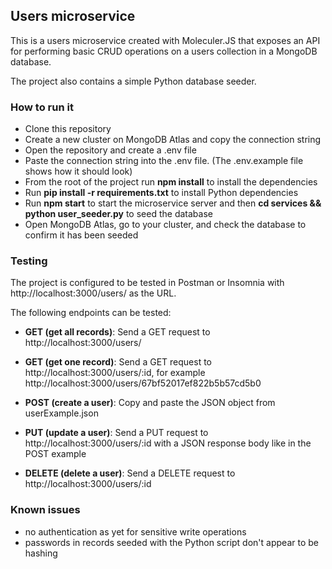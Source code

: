 ## Users microservice

This is a users microservice created with Moleculer.JS that exposes an API for performing basic CRUD operations on a users collection in a MongoDB database.

The project also contains a simple Python database seeder.

### How to run it

- Clone this repository
- Create a new cluster on MongoDB Atlas and copy the connection string
- Open the repository and create a .env file
- Paste the connection string into the .env file. (The .env.example file shows how it should look)
- From the root of the project run **npm install** to install the dependencies
- Run **pip install -r requirements.txt** to install Python dependencies
- Run **npm start** to start the microservice server and then **cd services && python user_seeder.py** to seed the database
- Open MongoDB Atlas, go to your cluster, and check the database to confirm it has been seeded

### Testing

The project is configured to be tested in Postman or Insomnia with http://localhost:3000/users/ as the URL.

The following endpoints can be tested:

- **GET (get all records)**: Send a GET request to http://localhost:3000/users/

- **GET (get one record)**: Send a GET request to http://localhost:3000/users/:id, for example http://localhost:3000/users/67bf52017ef822b5b57cd5b0

- **POST (create a user)**: Copy and paste the JSON object from userExample.json

- **PUT (update a user)**: Send a PUT request to http://localhost:3000/users/:id with a JSON response body like in the POST example

- **DELETE (delete a user)**: Send a DELETE request to http://localhost:3000/users/:id

### Known issues

- no authentication as yet for sensitive write operations
- passwords in records seeded with the Python script don't appear to be hashing
